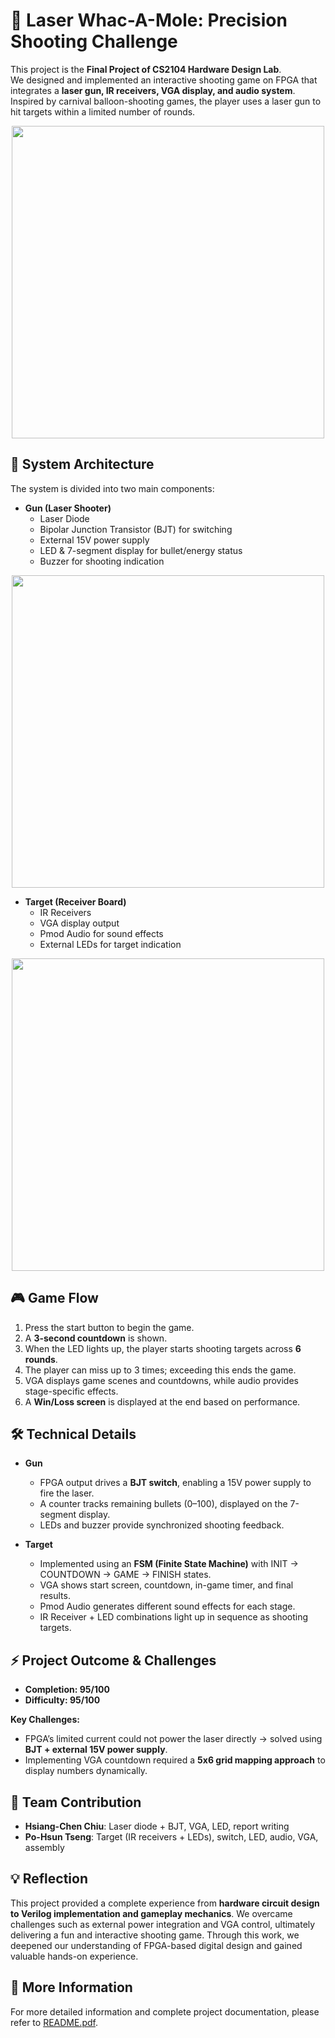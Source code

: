 # 🎯 Laser Whac-A-Mole: Precision Shooting Challenge  

This project is the **Final Project of CS2104 Hardware Design Lab**.  
We designed and implemented an interactive shooting game on FPGA that integrates a **laser gun, IR receivers, VGA display, and audio system**. Inspired by carnival balloon-shooting games, the player uses a laser gun to hit targets within a limited number of rounds.  
<div align="center">
  <img src="https://github.com/user-attachments/assets/80e45f9e-cfbf-4573-964d-c7880d5bf001" width="500" />
</div>

## 📌 System Architecture  

The system is divided into two main components:  

- **Gun (Laser Shooter)**  
  - Laser Diode  
  - Bipolar Junction Transistor (BJT) for switching  
  - External 15V power supply  
  - LED & 7-segment display for bullet/energy status  
  - Buzzer for shooting indication
<div align="center">
  <img src="https://github.com/user-attachments/assets/91b8f578-9671-4086-a8ef-b54e3e3b451d" width="500"/>
</div>

- **Target (Receiver Board)**  
  - IR Receivers  
  - VGA display output  
  - Pmod Audio for sound effects  
  - External LEDs for target indication
<div align="center">
  <img src="https://github.com/user-attachments/assets/336523c0-c7b5-4709-b7db-39e8b9fb856b" width="500"/>
</div>

## 🎮 Game Flow  

1. Press the start button to begin the game.  
2. A **3-second countdown** is shown.  
3. When the LED lights up, the player starts shooting targets across **6 rounds**.  
4. The player can miss up to 3 times; exceeding this ends the game.  
5. VGA displays game scenes and countdowns, while audio provides stage-specific effects.  
6. A **Win/Loss screen** is displayed at the end based on performance.  

## 🛠️ Technical Details  

- **Gun**  
  - FPGA output drives a **BJT switch**, enabling a 15V power supply to fire the laser.  
  - A counter tracks remaining bullets (0–100), displayed on the 7-segment display.  
  - LEDs and buzzer provide synchronized shooting feedback.  

- **Target**  
  - Implemented using an **FSM (Finite State Machine)** with INIT → COUNTDOWN → GAME → FINISH states.  
  - VGA shows start screen, countdown, in-game timer, and final results.  
  - Pmod Audio generates different sound effects for each stage.  
  - IR Receiver + LED combinations light up in sequence as shooting targets.  

## ⚡ Project Outcome & Challenges  

- **Completion: 95/100**  
- **Difficulty: 95/100**  

**Key Challenges:**  
- FPGA’s limited current could not power the laser directly → solved using **BJT + external 15V power supply**.  
- Implementing VGA countdown required a **5x6 grid mapping approach** to display numbers dynamically.  

## 👥 Team Contribution  

- **Hsiang-Chen Chiu**: Laser diode + BJT, VGA, LED, report writing  
- **Po-Hsun Tseng**: Target (IR receivers + LEDs), switch, LED, audio, VGA, assembly  

## 💡 Reflection  

This project provided a complete experience from **hardware circuit design to Verilog implementation and gameplay mechanics**. We overcame challenges such as external power integration and VGA control, ultimately delivering a fun and interactive shooting game. Through this work, we deepened our understanding of FPGA-based digital design and gained valuable hands-on experience.  

## 📄 More Information  

For more detailed information and complete project documentation, please refer to [README.pdf](README.pdf).

